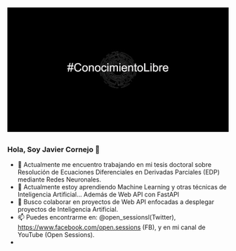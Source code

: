 # [![pjavier1988 header](https://github.com/pjavier1988/pjavier1988/blob/main/cabeceraopen3.jpg)](https://www.youtube.com/c/OpenSessions)


### Hola, Soy Javier Cornejo 👋
- 🔭 Actualmente me encuentro trabajando en mi tesis doctoral sobre Resolución de Ecuaciones Diferenciales en Derivadas Parciales (EDP) mediante Redes Neuronales.
- 🌱 Actualmente estoy aprendiendo Machine Learning y otras técnicas de Inteligencia Artificial... Además de Web API con FastAPI
- 👯 Busco colaborar en proyectos de Web API enfocadas a desplegar proyectos de Inteligencia Artificial. 
- 📫 Puedes encontrarme en: @open_sessionsl(Twitter), https://www.facebook.com/open.sessions (FB), y en mi canal de YouTube (Open Sessions).
- 

<!--
**pjavier1988/pjavier1988** is a ✨ _special_ ✨ repository because its `README.md` (this file) appears on your GitHub profile.

Here are some ideas to get you started:

- 🔭 I’m currently working on ...
- 🌱 I’m currently learning ...
- 👯 I’m looking to collaborate on ...
- 🤔 I’m looking for help with ...
- 💬 Ask me about ...
- 📫 How to reach me: ...
- 😄 Pronouns: ...
- ⚡ Fun fact: ...
-->
